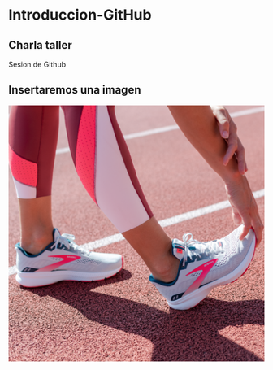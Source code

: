 # Introduccion-GitHub

## Charla taller

 Sesion de Github

## Insertaremos una imagen

![Brooks](img/BrooksIG-Ene2022-04.png)
